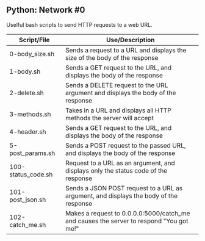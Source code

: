 ## Python: Network #0

Uselful bash scripts to send HTTP requests to a web URL.

| Script/File               | Use/Description                                                                           |
| ------------------------- | ----------------------------------------------------------------------------------------- |
| 0-body_size.sh            | Sends a request to a URL and displays the size of the body of the response                |
| 1-body.sh                 | Sends a GET request to the URL, and displays the body of the response                     |
| 2-delete.sh               | Sends a DELETE request to the URL  argument and displays the body of the response         |
| 3-methods.sh              | Takes in a URL and displays all HTTP methods the server will accept                       |
| 4-header.sh               | Sends a GET request to the URL, and displays the body of the response                     |
| 5-post_params.sh          | Sends a POST request to the passed URL, and displays the body of the response             |
| 100-status_code.sh        | Request to a URL as an argument, and displays only the status code of the response        |
| 101-post_json.sh          | Sends a JSON POST request to a URL as argument, and displays the body of the response     |
| 102-catch_me.sh           | Makes a request to 0.0.0.0:5000/catch_me and causes the server to respond "You got me!"   |
